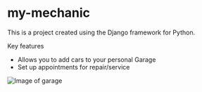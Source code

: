 # my-mechanic

This is a project created using the Django framework for Python.

Key features
- Allows you to add cars to your personal Garage
- Set up appointments for repair/service

![Image of garage](https://i.gyazo.com/cec36c28a4d31a398bca9dae1c559544.png)
